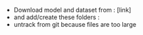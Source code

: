 - Download model and dataset from : [link]
- and add/create these folders :
- untrack from git because files are too large
